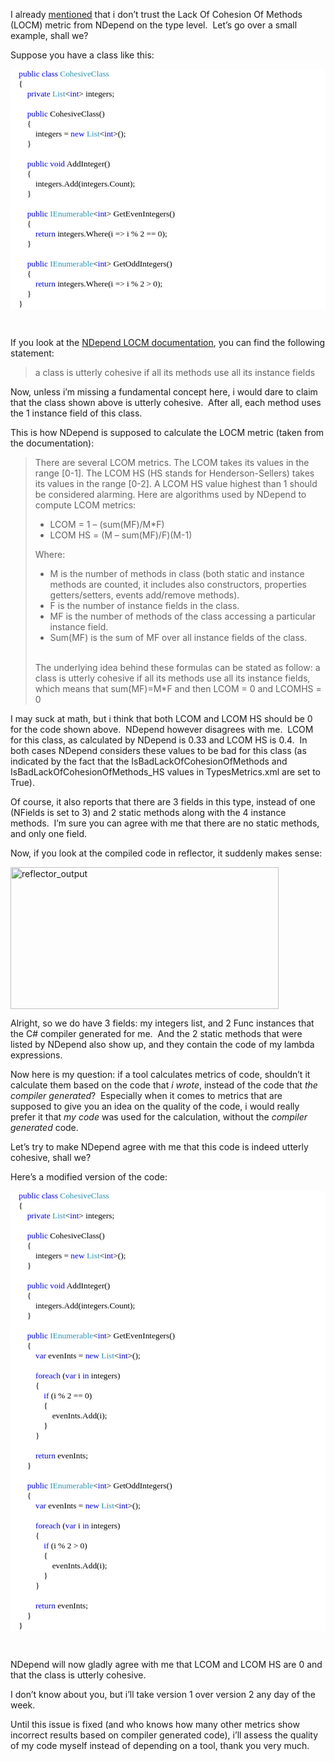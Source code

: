 <p>I already <a href="http://davybrion.com/blog/2009/12/which-code-metrics-do-you-consider-important/" target="_blank">mentioned</a> that i don’t trust the Lack Of Cohesion Of Methods (LOCM) metric from NDepend on the type level.&#160; Let’s go over a small example, shall we?</p>  <p>Suppose you have a class like this:</p>  <div style="font-family: consolas; background: white; color: black; font-size: 10pt">   <p style="margin: 0px">&#160;&#160;&#160; <span style="color: blue">public</span> <span style="color: blue">class</span> <span style="color: #2b91af">CohesiveClass</span></p>    <p style="margin: 0px">&#160;&#160;&#160; {</p>    <p style="margin: 0px">&#160;&#160;&#160;&#160;&#160;&#160;&#160; <span style="color: blue">private</span> <span style="color: #2b91af">List</span>&lt;<span style="color: blue">int</span>&gt; integers;</p>    <p style="margin: 0px">&#160;</p>    <p style="margin: 0px">&#160;&#160;&#160;&#160;&#160;&#160;&#160; <span style="color: blue">public</span> CohesiveClass()</p>    <p style="margin: 0px">&#160;&#160;&#160;&#160;&#160;&#160;&#160; {</p>    <p style="margin: 0px">&#160;&#160;&#160;&#160;&#160;&#160;&#160;&#160;&#160;&#160;&#160; integers = <span style="color: blue">new</span> <span style="color: #2b91af">List</span>&lt;<span style="color: blue">int</span>&gt;();</p>    <p style="margin: 0px">&#160;&#160;&#160;&#160;&#160;&#160;&#160; }</p>    <p style="margin: 0px">&#160;</p>    <p style="margin: 0px">&#160;&#160;&#160;&#160;&#160;&#160;&#160; <span style="color: blue">public</span> <span style="color: blue">void</span> AddInteger()</p>    <p style="margin: 0px">&#160;&#160;&#160;&#160;&#160;&#160;&#160; {</p>    <p style="margin: 0px">&#160;&#160;&#160;&#160;&#160;&#160;&#160;&#160;&#160;&#160;&#160; integers.Add(integers.Count);&#160;&#160;&#160; </p>    <p style="margin: 0px">&#160;&#160;&#160;&#160;&#160;&#160;&#160; }</p>    <p style="margin: 0px">&#160;</p>    <p style="margin: 0px">&#160;&#160;&#160;&#160;&#160;&#160;&#160; <span style="color: blue">public</span> <span style="color: #2b91af">IEnumerable</span>&lt;<span style="color: blue">int</span>&gt; GetEvenIntegers()</p>    <p style="margin: 0px">&#160;&#160;&#160;&#160;&#160;&#160;&#160; {</p>    <p style="margin: 0px">&#160;&#160;&#160;&#160;&#160;&#160;&#160;&#160;&#160;&#160;&#160; <span style="color: blue">return</span> integers.Where(i =&gt; i % 2 == 0);</p>    <p style="margin: 0px">&#160;&#160;&#160;&#160;&#160;&#160;&#160; }</p>    <p style="margin: 0px">&#160;</p>    <p style="margin: 0px">&#160;&#160;&#160;&#160;&#160;&#160;&#160; <span style="color: blue">public</span> <span style="color: #2b91af">IEnumerable</span>&lt;<span style="color: blue">int</span>&gt; GetOddIntegers()</p>    <p style="margin: 0px">&#160;&#160;&#160;&#160;&#160;&#160;&#160; {</p>    <p style="margin: 0px">&#160;&#160;&#160;&#160;&#160;&#160;&#160;&#160;&#160;&#160;&#160; <span style="color: blue">return</span> integers.Where(i =&gt; i % 2 &gt; 0);</p>    <p style="margin: 0px">&#160;&#160;&#160;&#160;&#160;&#160;&#160; }</p>    <p style="margin: 0px">&#160;&#160;&#160; }</p> </div>  <p>&#160;</p>  <p>If you look at the <a href="http://ndepend.com/Metrics.aspx#LCOM" target="_blank">NDepend LOCM documentation</a>, you can find the following statement:</p>  <blockquote>   <p>a class is utterly cohesive if all its methods use all its instance fields</p> </blockquote>  <p>Now, unless i’m missing a fundamental concept here, i would dare to claim that the class shown above is utterly cohesive.&#160; After all, each method uses the 1 instance field of this class. </p>  <p>This is how NDepend is supposed to calculate the LOCM metric (taken from the documentation):</p>  <blockquote>   <p>There are several LCOM metrics. The LCOM takes its values in the range [0-1]. The LCOM HS (HS stands for Henderson-Sellers) takes its values in the range [0-2]. A LCOM HS value highest than 1 should be considered alarming. Here are algorithms used by NDepend to compute LCOM metrics: </p>    <ul>     <li>LCOM = 1 – (sum(MF)/M*F) </li>      <li>LCOM HS = (M – sum(MF)/F)(M-1) </li>   </ul> Where:     <ul>     <li>M is the number of methods in class (both static and instance methods are counted, it includes also constructors, properties getters/setters, events add/remove methods). </li>      <li>F is the number of instance fields in the class. </li>      <li>MF is the number of methods of the class accessing a particular instance field. </li>      <li>Sum(MF) is the sum of MF over all instance fields of the class. </li>   </ul>    <br />The underlying idea behind these formulas can be stated as follow: a class is utterly cohesive if all its methods use all its instance fields, which means that sum(MF)=M*F and then LCOM = 0 and LCOMHS = 0</blockquote>  <p>I may suck at math, but i think that both LCOM and LCOM HS should be 0 for the code shown above.&#160; NDepend however disagrees with me.&#160; LCOM for this class, as calculated by NDepend is 0.33 and LCOM HS is 0.4.&#160; In both cases NDepend considers these values to be bad for this class (as indicated by the fact that the IsBadLackOfCohesionOfMethods and IsBadLackOfCohesionOfMethods_HS values in TypesMetrics.xml are set to True).</p>  <p>Of course, it also reports that there are 3 fields in this type, instead of one (NFields is set to 3) and 2 static methods along with the 4 instance methods.&#160; I’m sure you can agree with me that there are no static methods, and only one field.</p>  <p>Now, if you look at the compiled code in reflector, it suddenly makes sense:</p>  <p><a href="http://davybrion.com/blog/wp-content/uploads/2009/12/reflector_output.png"><img style="border-right-width: 0px; display: inline; border-top-width: 0px; border-bottom-width: 0px; border-left-width: 0px" title="reflector_output" border="0" alt="reflector_output" src="http://davybrion.com/blog/wp-content/uploads/2009/12/reflector_output_thumb.png" width="429" height="227" /></a> </p>  <p>Alright, so we do have 3 fields: my integers list, and 2 Func instances that the C# compiler generated for me.&#160; And the 2 static methods that were listed by NDepend also show up, and they contain the code of my lambda expressions.</p>  <p>Now here is my question: if a tool calculates metrics of code, shouldn’t it calculate them based on the code that <em>i wrote</em>, instead of the code that <em>the compiler generated</em>?&#160; Especially when it comes to metrics that are supposed to give you an idea on the quality of the code, i would really prefer it that <em>my code</em> was used for the calculation, without the <em>compiler generated </em>code.</p>  <p>Let’s try to make NDepend agree with me that this code is indeed utterly cohesive, shall we?</p>  <p>Here’s a modified version of the code:</p>  <div style="font-family: consolas; background: white; color: black; font-size: 10pt">   <p style="margin: 0px">&#160;&#160;&#160; <span style="color: blue">public</span> <span style="color: blue">class</span> <span style="color: #2b91af">CohesiveClass</span></p>    <p style="margin: 0px">&#160;&#160;&#160; {</p>    <p style="margin: 0px">&#160;&#160;&#160;&#160;&#160;&#160;&#160; <span style="color: blue">private</span> <span style="color: #2b91af">List</span>&lt;<span style="color: blue">int</span>&gt; integers;</p>    <p style="margin: 0px">&#160;</p>    <p style="margin: 0px">&#160;&#160;&#160;&#160;&#160;&#160;&#160; <span style="color: blue">public</span> CohesiveClass()</p>    <p style="margin: 0px">&#160;&#160;&#160;&#160;&#160;&#160;&#160; {</p>    <p style="margin: 0px">&#160;&#160;&#160;&#160;&#160;&#160;&#160;&#160;&#160;&#160;&#160; integers = <span style="color: blue">new</span> <span style="color: #2b91af">List</span>&lt;<span style="color: blue">int</span>&gt;();</p>    <p style="margin: 0px">&#160;&#160;&#160;&#160;&#160;&#160;&#160; }</p>    <p style="margin: 0px">&#160;</p>    <p style="margin: 0px">&#160;&#160;&#160;&#160;&#160;&#160;&#160; <span style="color: blue">public</span> <span style="color: blue">void</span> AddInteger()</p>    <p style="margin: 0px">&#160;&#160;&#160;&#160;&#160;&#160;&#160; {</p>    <p style="margin: 0px">&#160;&#160;&#160;&#160;&#160;&#160;&#160;&#160;&#160;&#160;&#160; integers.Add(integers.Count);&#160;&#160;&#160; </p>    <p style="margin: 0px">&#160;&#160;&#160;&#160;&#160;&#160;&#160; }</p>    <p style="margin: 0px">&#160;</p>    <p style="margin: 0px">&#160;&#160;&#160;&#160;&#160;&#160;&#160; <span style="color: blue">public</span> <span style="color: #2b91af">IEnumerable</span>&lt;<span style="color: blue">int</span>&gt; GetEvenIntegers()</p>    <p style="margin: 0px">&#160;&#160;&#160;&#160;&#160;&#160;&#160; {</p>    <p style="margin: 0px">&#160;&#160;&#160;&#160;&#160;&#160;&#160;&#160;&#160;&#160;&#160; <span style="color: blue">var</span> evenInts = <span style="color: blue">new</span> <span style="color: #2b91af">List</span>&lt;<span style="color: blue">int</span>&gt;();</p>    <p style="margin: 0px">&#160;</p>    <p style="margin: 0px">&#160;&#160;&#160;&#160;&#160;&#160;&#160;&#160;&#160;&#160;&#160; <span style="color: blue">foreach</span> (<span style="color: blue">var</span> i <span style="color: blue">in</span> integers)</p>    <p style="margin: 0px">&#160;&#160;&#160;&#160;&#160;&#160;&#160;&#160;&#160;&#160;&#160; {</p>    <p style="margin: 0px">&#160;&#160;&#160;&#160;&#160;&#160;&#160;&#160;&#160;&#160;&#160;&#160;&#160;&#160;&#160; <span style="color: blue">if</span> (i % 2 == 0)</p>    <p style="margin: 0px">&#160;&#160;&#160;&#160;&#160;&#160;&#160;&#160;&#160;&#160;&#160;&#160;&#160;&#160;&#160; {</p>    <p style="margin: 0px">&#160;&#160;&#160;&#160;&#160;&#160;&#160;&#160;&#160;&#160;&#160;&#160;&#160;&#160;&#160;&#160;&#160;&#160;&#160; evenInts.Add(i);</p>    <p style="margin: 0px">&#160;&#160;&#160;&#160;&#160;&#160;&#160;&#160;&#160;&#160;&#160;&#160;&#160;&#160;&#160; }</p>    <p style="margin: 0px">&#160;&#160;&#160;&#160;&#160;&#160;&#160;&#160;&#160;&#160;&#160; }</p>    <p style="margin: 0px">&#160;</p>    <p style="margin: 0px">&#160;&#160;&#160;&#160;&#160;&#160;&#160;&#160;&#160;&#160;&#160; <span style="color: blue">return</span> evenInts;</p>    <p style="margin: 0px">&#160;&#160;&#160;&#160;&#160;&#160;&#160; }</p>    <p style="margin: 0px">&#160;</p>    <p style="margin: 0px">&#160;&#160;&#160;&#160;&#160;&#160;&#160; <span style="color: blue">public</span> <span style="color: #2b91af">IEnumerable</span>&lt;<span style="color: blue">int</span>&gt; GetOddIntegers()</p>    <p style="margin: 0px">&#160;&#160;&#160;&#160;&#160;&#160;&#160; {</p>    <p style="margin: 0px">&#160;&#160;&#160;&#160;&#160;&#160;&#160;&#160;&#160;&#160;&#160; <span style="color: blue">var</span> evenInts = <span style="color: blue">new</span> <span style="color: #2b91af">List</span>&lt;<span style="color: blue">int</span>&gt;();</p>    <p style="margin: 0px">&#160;</p>    <p style="margin: 0px">&#160;&#160;&#160;&#160;&#160;&#160;&#160;&#160;&#160;&#160;&#160; <span style="color: blue">foreach</span> (<span style="color: blue">var</span> i <span style="color: blue">in</span> integers)</p>    <p style="margin: 0px">&#160;&#160;&#160;&#160;&#160;&#160;&#160;&#160;&#160;&#160;&#160; {</p>    <p style="margin: 0px">&#160;&#160;&#160;&#160;&#160;&#160;&#160;&#160;&#160;&#160;&#160;&#160;&#160;&#160;&#160; <span style="color: blue">if</span> (i % 2 &gt; 0)</p>    <p style="margin: 0px">&#160;&#160;&#160;&#160;&#160;&#160;&#160;&#160;&#160;&#160;&#160;&#160;&#160;&#160;&#160; {</p>    <p style="margin: 0px">&#160;&#160;&#160;&#160;&#160;&#160;&#160;&#160;&#160;&#160;&#160;&#160;&#160;&#160;&#160;&#160;&#160;&#160;&#160; evenInts.Add(i);</p>    <p style="margin: 0px">&#160;&#160;&#160;&#160;&#160;&#160;&#160;&#160;&#160;&#160;&#160;&#160;&#160;&#160;&#160; }</p>    <p style="margin: 0px">&#160;&#160;&#160;&#160;&#160;&#160;&#160;&#160;&#160;&#160;&#160; }</p>    <p style="margin: 0px">&#160;</p>    <p style="margin: 0px">&#160;&#160;&#160;&#160;&#160;&#160;&#160;&#160;&#160;&#160;&#160; <span style="color: blue">return</span> evenInts;</p>    <p style="margin: 0px">&#160;&#160;&#160;&#160;&#160;&#160;&#160; }</p>    <p style="margin: 0px">&#160;&#160;&#160; }</p> </div>  <p>&#160;</p>  <p>NDepend will now gladly agree with me that LCOM and LCOM HS are 0 and that the class is utterly cohesive.</p>  <p>I don’t know about you, but i’ll take version 1 over version 2 any day of the week.</p>  <p>Until this issue is fixed (and who knows how many other metrics show incorrect results based on compiler generated code), i’ll assess the quality of my code myself instead of depending on a tool, thank you very much.</p>